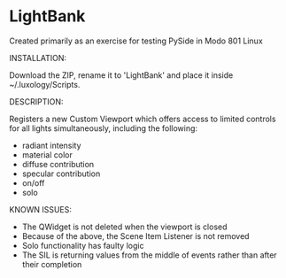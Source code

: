 LightBank
=========


Created primarily as an exercise for testing PySide in Modo 801 Linux


INSTALLATION:

Download the ZIP, rename it to 'LightBank' and place it inside ~/.luxology/Scripts.




DESCRIPTION:

Registers a new Custom Viewport which offers access to limited controls for all lights simultaneously, including the following:
- radiant intensity
- material color
- diffuse contribution
- specular contribution
- on/off
- solo



KNOWN ISSUES:

- The QWidget is not deleted when the viewport is closed
- Because of the above, the Scene Item Listener is not removed
- Solo functionality has faulty logic
- The SIL is returning values from the middle of events rather than after their completion
